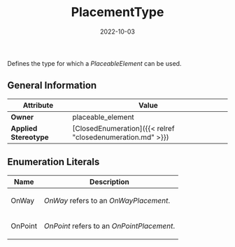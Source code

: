 ﻿---
title: PlacementType
toc: false
type: specs
date: "2022-10-03"
draft: false
specification: VEC
version: 2.0.1
documentType: "Recommendation"
elementType: Class
classes:
  - PlacementType
menu_name: vec-2.0.1
---
<p> Defines the type for which a <i>PlaceableElement</i> can be used.       </p>

## General Information

| Attribute               | Value |
|-------------------------|-------|
| **Owner**               | placeable_element |
| **Applied Stereotype**  | [ClosedEnumeration]({{< relref "closedenumeration.md" >}})<br/>  |

## Enumeration Literals
| Name          | **Description** |
|---------------|-----------------|
| OnWay | <p> <i>OnWay </i>refers to an <i>OnWayPlacement</i>.      </p> |
| OnPoint | <p> <i>OnPoint</i> refers to an <i>OnPointPlacement</i>.      </p> |
